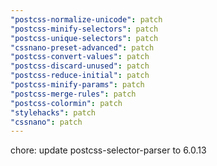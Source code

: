 ```yaml
---
"postcss-normalize-unicode": patch
"postcss-minify-selectors": patch
"postcss-unique-selectors": patch
"cssnano-preset-advanced": patch
"postcss-convert-values": patch
"postcss-discard-unused": patch
"postcss-reduce-initial": patch
"postcss-minify-params": patch
"postcss-merge-rules": patch
"postcss-colormin": patch
"stylehacks": patch
"cssnano": patch
---
```


chore: update postcss-selector-parser to 6.0.13
